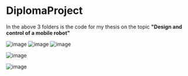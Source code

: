 # DiplomaProject

In the above 3 folders is the code for my thesis on the topic **"Design and control of a mobile robot"**

![image](https://github.com/user-attachments/assets/8999f914-cb3d-4f68-bca2-20ae10c6b251)    ![image](https://github.com/user-attachments/assets/2f101850-ea25-4a3a-9831-288edc417284)  ![image](https://github.com/user-attachments/assets/da19a6e0-cf41-402c-9521-0368de9d999e)



![image](https://github.com/user-attachments/assets/1784c9b8-01b1-4c08-8f22-1892b5f08bc5)

![image](https://github.com/user-attachments/assets/5193295b-f5fe-45ed-8d6c-17e0f3303cd5)
